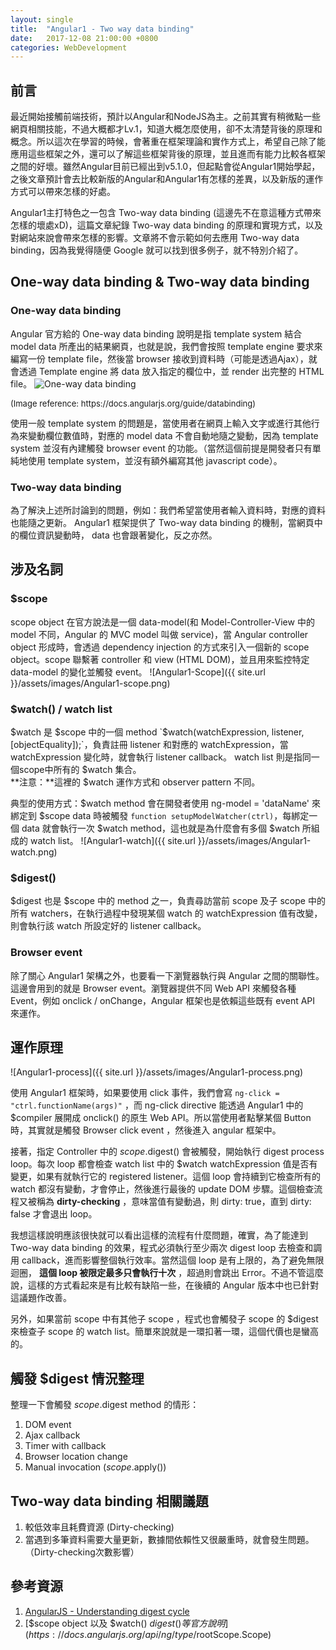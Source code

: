 ```yaml
---
layout: single
title:  "Angular1 - Two way data binding"
date:   2017-12-08 21:00:00 +0800
categories: WebDevelopment
---
```

## 前言
最近開始接觸前端技術，預計以Angular和NodeJS為主。之前其實有稍微點一些網頁相關技能，不過大概都才Lv.1，知道大概怎麼使用，卻不太清楚背後的原理和概念。所以這次在學習的時候，會著重在框架理論和實作方式上，希望自己除了能應用這些框架之外，還可以了解這些框架背後的原理，並且進而有能力比較各框架之間的好壞。雖然Angular目前已經出到v5.1.0，但起點會從Angular1開始學起，之後文章預計會去比較新版的Angular和Angular1有怎樣的差異，以及新版的運作方式可以帶來怎樣的好處。

Angular1主打特色之一包含 Two-way data binding (這邊先不在意這種方式帶來怎樣的壞處xD)，這篇文章紀錄 Two-way data binding 的原理和實現方式，以及對網站來說會帶來怎樣的影響。文章將不會示範如何去應用 Two-way data binding，因為我覺得隨便 Google 就可以找到很多例子，就不特別介紹了。

## One-way data binding & Two-way data binding  
### One-way data binding
Angular 官方給的 One-way data binding 說明是指 template system 結合 model data 所產出的結果網頁，也就是說，我們會按照 template engine 要求來編寫一份  template file，然後當 browser 接收到資料時（可能是透過Ajax），就會透過 Template engine 將 data 放入指定的欄位中，並 render 出完整的 HTML file。
![One-way data binding](https://docs.angularjs.org/img/One_Way_Data_Binding.png)  
<p style = "font-size:small;"> (Image reference: https://docs.angularjs.org/guide/databinding) </p>  
使用一般 template system 的問題是，當使用者在網頁上輸入文字或進行其他行為來變動欄位數值時，對應的 model data 不會自動地隨之變動，因為 template system 並沒有內建觸發 browser event 的功能。（當然這個前提是開發者只有單純地使用 template system，並沒有額外編寫其他 javascript code）。

### Two-way data binding  
為了解決上述所討論到的問題，例如：我們希望當使用者輸入資料時，對應的資料也能隨之更新。 Angular1 框架提供了 Two-way data binding 的機制，當網頁中的欄位資訊變動時， data 也會跟著變化，反之亦然。

## 涉及名詞
### $scope
scope object 在官方說法是一個 data-model(和 Model-Controller-View 中的 model 不同，Angular 的 MVC model 叫做 service)，當 Angular controller object 形成時，會透過 dependency injection 的方式來引入一個新的 scope object。scope 聯繫著 controller 和 view (HTML DOM)，並且用來監控特定 data-model 的變化並觸發 event。
![Angular1-Scope]({{ site.url }}/assets/images/Angular1-scope.png)  
### $watch() / watch list
$watch 是 $scope 中的一個 method `$watch(watchExpression, listener, [objectEquality]);`，負責註冊 listener 和對應的 watchExpression，當 watchExpression 變化時，就會執行 listener callback。 watch list 則是指同一個scope中所有的 $watch 集合。  
**注意：**這裡的 $watch 運作方式和 observer pattern 不同。  

典型的使用方式：$watch method 會在開發者使用 ng-model = 'dataName' 來綁定到 $scope data 時被觸發 `function setupModelWatcher(ctrl)`，每綁定一個 data 就會執行一次 $watch method，這也就是為什麼會有多個 $watch 所組成的 watch list。
![Angular1-watch]({{ site.url }}/assets/images/Angular1-watch.png)
### $digest()
$digest 也是 $scope 中的 method 之一，負責尋訪當前 scope 及子 scope 中的所有 watchers，在執行過程中發現某個 watch 的 watchExpression 值有改變，則會執行該 watch 所設定好的 listener callback。
### Browser event
除了關心 Angular1 架構之外，也要看一下瀏覽器執行與 Angular 之間的關聯性。這邊會用到的就是 Browser event。瀏覽器提供不同 Web API 來觸發各種 Event，例如 onclick / onChange，Angular 框架也是依賴這些既有 event API 來運作。

## 運作原理
![Angular1-process]({{ site.url }}/assets/images/Angular1-process.png)  

使用 Angular1 框架時，如果要使用 click 事件，我們會寫 `ng-click = "ctrl.functionName(args)"` ，而 ng-click directive 能透過 Angular1 中的 $compiler 展開成 onclick() 的原生 Web API。所以當使用者點擊某個 Button 時，其實就是觸發 Browser click event ，然後進入 angular 框架中。

接著，指定 Controller 中的 $scope.$digest() 會被觸發，開始執行 digest process loop。每次 loop 都會檢查 watch list 中的 $watch watchExpression 值是否有變更，如果有就執行它的 registered listener。這個 loop 會持續到它檢查所有的 watch 都沒有變動，才會停止，然後進行最後的 update DOM 步驟。這個檢查流程又被稱為 **dirty-checking** ，意味當值有變動過，則 dirty: true，直到 dirty: false 才會退出 loop。

我想這樣說明應該很快就可以看出這樣的流程有什麼問題，確實，為了能達到 Two-way data binding 的效果，程式必須執行至少兩次 digest loop 去檢查和調用 callback，進而影響整個執行效率。當然這個 loop 是有上限的，為了避免無限迴圈， **這個 loop 被限定最多只會執行十次** ，超過則會跳出 Error。不過不管這麼說，這樣的方式看起來是有比較有缺陷一些，在後續的 Angular 版本中也已針對這議題作改善。

另外，如果當前 scope 中有其他子 scope ，程式也會觸發子 scope 的 $digest 來檢查子 scope 的 watch list。簡單來說就是一環扣著一環，這個代價也是蠻高的。

## 觸發 $digest 情況整理
整理一下會觸發 $scope.$digest method 的情形：
1. DOM event
2. Ajax callback
3. Timer with callback
4. Browser location change
5. Manual invocation ($scope.$apply())

## Two-way data binding 相關議題
1. 較低效率且耗費資源 (Dirty-checking)
2. 當遇到多筆資料需要大量更新，數據間依賴性又很嚴重時，就會發生問題。（Dirty-checking次數影響）

## 參考資源
1. [AngularJS - Understanding digest cycle](https://www.youtube.com/watch?v=SYuc1oSjhgY)
2. [$scope object 以及 $watch() $digest()等官方說明 ](https://docs.angularjs.org/api/ng/type/$rootScope.Scope)
